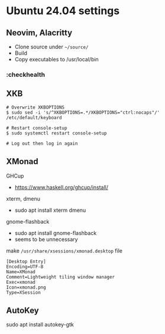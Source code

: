 # Ubuntu 24.04 settings

## Neovim, Alacritty

- Clone source under `~/source/`
- Build
- Copy executables to /usr/local/bin

### :checkhealth

## XKB

```
# Overwrite XKBOPTIONS
$ sudo sed -i 's/^XKBOPTIONS=.*/XKBOPTIONS="ctrl:nocaps"/' /etc/default/keyboard

# Restart console-setup
$ sudo systemctl restart console-setup

# Log out then log in again
```

## XMonad

GHCup

- https://www.haskell.org/ghcup/install/

xterm, dmenu
- sudo apt install xterm dmenu

gnome-flashback

- sudo apt install gnome-flashback
- seems to be unnecessary

make `/usr/share/xsessions/xmonad.desktop` file
```
[Desktop Entry]
Encoding=UTF-8
Name=XMonad
Comment=Lightweight tiling window manager
Exec=xmonad
Icon=xmonad.png
Type=XSession
```

## AutoKey

sudo apt install autokey-gtk
